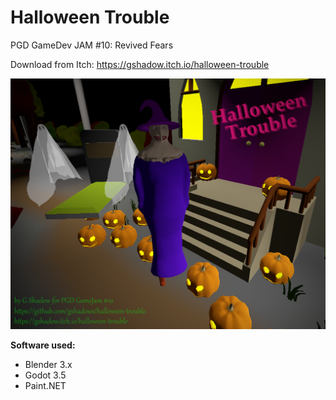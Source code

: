 # Halloween Trouble
PGD GameDev JAM #10: Revived Fears

Download from Itch: https://gshadow.itch.io/halloween-trouble

![Halloween Trouble cover image](docs/Cover.png)

**Software used:**
* Blender 3.x
* Godot 3.5
* Paint.NET

